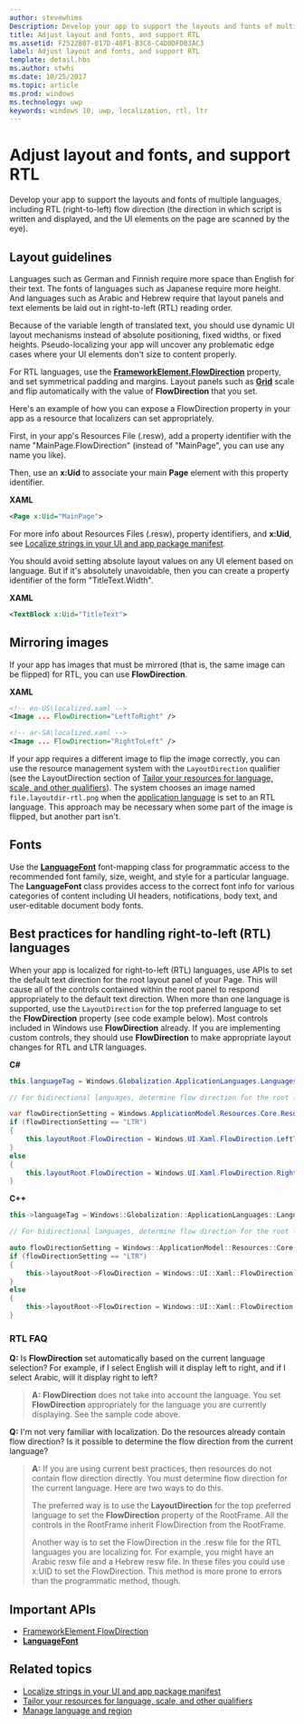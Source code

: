 ```yaml
---
author: stevewhims
Description: Develop your app to support the layouts and fonts of multiple languages, including RTL (right-to-left) flow direction.
title: Adjust layout and fonts, and support RTL
ms.assetid: F2522B07-017D-40F1-B3C8-C4D0DFD03AC3
label: Adjust layout and fonts, and support RTL
template: detail.hbs
ms.author: stwhi
ms.date: 10/25/2017
ms.topic: article
ms.prod: windows
ms.technology: uwp
keywords: windows 10, uwp, localization, rtl, ltr
---
```

<link rel="stylesheet" href="https://az835927.vo.msecnd.net/sites/uwp/Resources/css/custom.css">

# Adjust layout and fonts, and support RTL

Develop your app to support the layouts and fonts of multiple languages, including RTL (right-to-left) flow direction (the direction in which script is written and displayed, and the UI elements on the page are scanned by the eye).

## Layout guidelines

Languages such as German and Finnish require more space than English for their text. The fonts of languages such as Japanese require more height. And languages such as Arabic and Hebrew require that layout panels and text elements be laid out in right-to-left (RTL) reading order.

Because of the variable length of translated text, you should use dynamic UI layout mechanisms instead of absolute positioning, fixed widths, or fixed heights. Pseudo-localizing your app will uncover any problematic edge cases where your UI elements don't size to content properly.

For RTL languages, use the [**FrameworkElement.FlowDirection**](/uwp/api/Windows.UI.Xaml.FrameworkElement?branch=live#Windows_UI_Xaml_FrameworkElement_FlowDirection) property, and set symmetrical padding and margins. Layout panels such as [**Grid**](/uwp/api/Windows.UI.Xaml.Controls.Grid?branch=live) scale and flip automatically with the value of **FlowDirection** that you set.

Here's an example of how you can expose a FlowDirection property in your app as a resource that localizers can set appropriately.

First, in your app's Resources File (.resw), add a property identifier with the name "MainPage.FlowDirection" (instead of "MainPage", you can use any name you like).

Then, use an **x:Uid** to associate your main **Page** element with this property identifier.

**XAML**
```xml
<Page x:Uid="MainPage">
```

For more info about Resources Files (.resw), property identifiers, and **x:Uid**, see [Localize strings in your UI and app package manifest](../app-resources/localize-strings-ui-manifest.md).

You should avoid setting absolute layout values on any UI element based on language. But if it's absolutely unavoidable, then you can create a property identifier of the form "TitleText.Width".

**XAML**
```xml
<TextBlock x:Uid="TitleText">
```

## Mirroring images

If your app has images that must be mirrored (that is, the same image can be flipped) for RTL, you can use **FlowDirection**.

**XAML**
```xml
<!-- en-US\localized.xaml -->
<Image ... FlowDirection="LeftToRight" />

<!-- ar-SA\localized.xaml -->
<Image ... FlowDirection="RightToLeft" />
```

If your app requires a different image to flip the image correctly, you can use the resource management system with the `LayoutDirection` qualifier (see the LayoutDirection section of [Tailor your resources for language, scale, and other qualifiers](../app-resources/tailor-resources-lang-scale-contrast.md#layoutdirection)). The system chooses an image named `file.layoutdir-rtl.png` when the [application language](manage-language-and-region.md) is set to an RTL language. This approach may be necessary when some part of the image is flipped, but another part isn't.

## Fonts

Use the [**LanguageFont**](/uwp/api/Windows.Globalization.Fonts.LanguageFont?branch=live) font-mapping class for programmatic access to the recommended font family, size, weight, and style for a particular language. The **LanguageFont** class provides access to the correct font info for various categories of content including UI headers, notifications, body text, and user-editable document body fonts.

## Best practices for handling right-to-left (RTL) languages

When your app is localized for right-to-left (RTL) languages, use APIs to set the default text direction for the root layout panel of your Page. This will cause all of the controls contained within the root panel to respond appropriately to the default text direction. When more than one language is supported, use the `LayoutDirection` for the top preferred language to set the **FlowDirection** property (see code example below). Most controls included in Windows use **FlowDirection** already. If you are implementing custom controls, they should use **FlowDirection** to make appropriate layout changes for RTL and LTR languages.

**C#**
```csharp    
this.languageTag = Windows.Globalization.ApplicationLanguages.Languages[0];

// For bidirectional languages, determine flow direction for the root layout panel, and all contained UI.

var flowDirectionSetting = Windows.ApplicationModel.Resources.Core.ResourceContext.GetForCurrentView().QualifierValues["LayoutDirection"];
if (flowDirectionSetting == "LTR")
{
    this.layoutRoot.FlowDirection = Windows.UI.Xaml.FlowDirection.LeftToRight;
}
else
{
    this.layoutRoot.FlowDirection = Windows.UI.Xaml.FlowDirection.RightToLeft;
}
```

**C++**
```cpp
this->languageTag = Windows::Globalization::ApplicationLanguages::Languages->GetAt(0);

// For bidirectional languages, determine flow direction for the root layout panel, and all contained UI.

auto flowDirectionSetting = Windows::ApplicationModel::Resources::Core::ResourceContext::GetForCurrentView()->QualifierValues->Lookup("LayoutDirection");
if (flowDirectionSetting == "LTR")
{
    this->layoutRoot->FlowDirection = Windows::UI::Xaml::FlowDirection::LeftToRight;
}
else
{
    this->layoutRoot->FlowDirection = Windows::UI::Xaml::FlowDirection::RightToLeft;
}
```

### RTL FAQ 

**Q:** Is **FlowDirection** set automatically based on the current language selection? For example, if I select English will it display left to right, and if I select Arabic, will it display right to left?

> **A:** **FlowDirection** does not take into account the language. You set **FlowDirection** appropriately for the language you are currently displaying. See the sample code above.

**Q:** I'm not very familiar with localization. Do the resources already contain flow direction? Is it possible to determine the flow direction from the current language?

> **A:** If you are using current best practices, then resources do not contain flow direction directly. You must determine flow direction for the current language. Here are two ways to do this.
> 
> The preferred way is to use the **LayoutDirection** for the top preferred language to set the **FlowDirection** property of the RootFrame. All the controls in the RootFrame inherit FlowDirection from the RootFrame.
> 
> Another way is to set the FlowDirection in the .resw file for the RTL languages you are localizing for. For example, you might have an Arabic resw file and a Hebrew resw file. In these files you could use x:UID to set the FlowDirection. This method is more prone to errors than the programmatic method, though.

## Important APIs

* [FrameworkElement.FlowDirection](/uwp/api/Windows.UI.Xaml.FrameworkElement?branch=live#Windows_UI_Xaml_FrameworkElement_FlowDirection)
* [**LanguageFont**](/uwp/api/Windows.Globalization.Fonts.LanguageFont?branch=live)

## Related topics

* [Localize strings in your UI and app package manifest](../app-resources/localize-strings-ui-manifest.md)
* [Tailor your resources for language, scale, and other qualifiers](../app-resources/tailor-resources-lang-scale-contrast.md)
* [Manage language and region](manage-language-and-region.md)